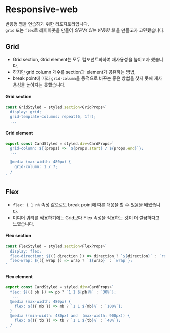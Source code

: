# Responsive-web 
반응형 웹을 연습하기 위한 리포지토리입니다. </br>
`grid` 또는 `flex`로 레이아웃을 만들어 _일관성 있는 반응형 웹_ 을 만들고자 고민했습니다.

## Grid
* Grid section, Grid element는 모두 컴포넌트화하여 재사용성을 높이고자 했습니다.
* 하지만 grid column 개수를 section과 element가 공유하는 방법,
* break point에 따라 `grid-column`을 동적으로 바꾸는 좋은 방법을 찾지 못해 재사용성을 높이지는 못했습니다. 
#### Grid section
```JavaScript
const GridStyled = styled.section<GridProps>`
  display: grid;
  grid-template-columns: repeat(6, 1fr);
  ...
```
#### Grid element 
```JavaScript
export const CardStyled = styled.div<CardProps>`
  grid-column: ${(props) => `${props.start} / ${props.end}`};
  ...

  @media (max-width: 480px) {
    grid-column: 1 / 7;
  }
`
```

## Flex
* `flex: 1 1 n%` 속성 값으로도 break point에 따른 대응을 할 수 있음을 배웠습니다.
* 미디어 쿼리를 적용하기에는 Grid보다 Flex 속성을 적용하는 것이 더 깔끔하다고 느꼈습니다. 
#### Flex section
```JavaScript
const FlexStyled = styled.section<FlexProps>`
  display: flex;
  flex-direction: ${({ direction }) => direction ? `${direction}` : `row`};
  flex-wrap: ${({ wrap }) => wrap ? `${wrap}` : `wrap`};
`
```
#### Flex element

```JavaScript
export const CardStyled = styled.div<CardProps>`
  flex: ${({ pb }) => pb ? `1 1 ${pb}%` : `30%`};
   ...
  @media (max-width: 480px) {
    flex: ${({ mb }) => mb ? `1 1 ${mb}%` : `100%`};
  }
  @media ((min-width: 480px) and  (max-width: 900px)) {
    flex: ${({ tb }) => tb ? `1 1 ${tb}%` : `40%`};
  }
`
```
